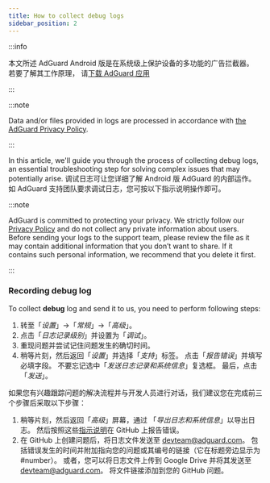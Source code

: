 ```yaml
---
title: How to collect debug logs
sidebar_position: 2
---
```


:::info

本文所述 AdGuard Android 版是在系统级上保护设备的多功能的广告拦截器。 若要了解其工作原理， 请[下载 AdGuard 应用](https://agrd.io/download-kb-adblock)

:::

:::note

Data and/or files provided in logs are processed in accordance with [the AdGuard Privacy Policy](https://adguard.com/en/privacy.html).

:::

In this article, we'll guide you through the process of collecting debug logs, an essential troubleshooting step for solving complex issues that may potentially arise. 调试日志可让您详细了解 Android 版 AdGuard 的内部运作。 如 AdGuard 支持团队要求调试日志，您可按以下指示说明操作即可。

:::note

AdGuard is committed to protecting your privacy. We strictly follow our [Privacy Policy](https://adguard.com/privacy/android.html) and do not collect any private information about users. Before sending your logs to the support team, please review the file as it may contain additional information that you don’t want to share. If it contains such personal information, we recommend that you delete it first.

:::

### Recording debug log

To collect **debug** log and send it to us, you need to perform following steps:

1. 转至「*设置*」→「*常规*」→「*高级*」。
1. 点击「*日志记录级别*」并设置为「*调试*」。
1. 重现问题并尝试记住问题发生的确切时间。
1. 稍等片刻，然后返回「*设置*」并选择「*支持*」标签。 点击「*报告错误*」并填写必填字段。 不要忘记选中「*发送日志记录和系统信息*」复选框。 最后，点击「*发送*」。

如果您有兴趣跟踪问题的解决流程并与开发人员进行对话，我们建议您在完成前三个步骤后采取以下步骤：

1. 稍等片刻，然后返回「*高级*」屏幕，通过 「*导出日志和系统信息*」以导出日志。 然后按照这些[指示说明](/guides/report-bugs.md)在 GitHub 上报告错误。
1. 在 GitHub 上创建问题后，将日志文件发送至 devteam@adguard.com。 包括错误发生的时间并附加指向您的问题或其编号的链接（它在标题旁边显示为 #number）。 或者，您可以将日志文件上传到 Google Drive 并将其发送至 devteam@adguard.com。 将文件链接添加到您的 GitHub 问题。
